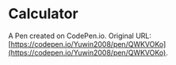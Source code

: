 # Calculator

A Pen created on CodePen.io. Original URL: [https://codepen.io/Yuwin2008/pen/QWKVOKo](https://codepen.io/Yuwin2008/pen/QWKVOKo).


